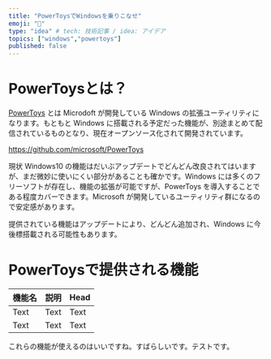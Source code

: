```yaml
---
title: "PowerToysでWindowsを乗りこなせ"
emoji: "🌃"
type: "idea" # tech: 技術記事 / idea: アイデア
topics: ["windows","powertoys"]
published: false
---
```


# PowerToysとは？

[PowerToys](https://docs.microsoft.com/ja-jp/windows/powertoys/) とは Microdoft が開発している Windows の拡張ユーティリティになります。もともと Windows に搭載される予定だった機能が、別途まとめて配信されているものとなり、現在オープンソース化されて開発されています。

https://github.com/microsoft/PowerToys

現状 Windows10 の機能はだいぶアップデートでどんどん改良されてはいますが、まだ微妙に使いにくい部分があることも確かです。Windows には多くのフリーソフトが存在し、機能の拡張が可能ですが、PowerToys を導入することである程度カバーできます。Microsoft が開発しているユーティリティ群になるので安定感があります。

提供されている機能はアップデートにより、どんどん追加され、Windows に今後標搭載される可能性もあります。

# PowerToysで提供される機能

| 機能名 | 説明 | Head |
| ---- | ---- | ---- |
| Text | Text | Text |
| Text | Text | Text |

これらの機能が使えるのはいいですね。すばらしいです。テストです。
